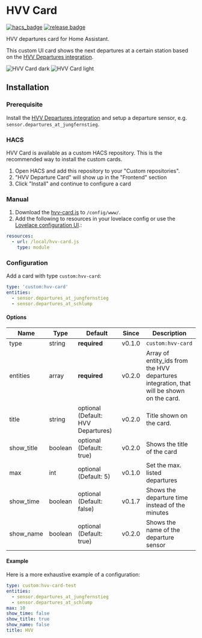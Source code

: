# HVV Card

[![hacs_badge](https://img.shields.io/badge/HACS-Custom-orange.svg?style=for-the-badge)](https://github.com/custom-components/hacs)
[![release badge](https://img.shields.io/github/v/release/nilstgmd/hvv-card.svg?style=for-the-badge)](https://github.com/nilstgmd/hvv-card/releases)

HVV departures card for Home Assistant.

This custom UI card shows the next departures at a certain station based on the [HVV Departures integration](https://www.home-assistant.io/integrations/hvv_departures).

![HVV Card dark](https://github.com/nilstgmd/hvv-card/blob/main/hvv-card.png)
![HVV Card light](https://github.com/nilstgmd/hvv-card/blob/main/hvv-card-light.png)


## Installation

### Prerequisite

Install the [HVV Departures integration](https://www.home-assistant.io/integrations/hvv_departures) and setup a departure sensor, e.g. `sensor.departures_at_jungfernstieg`.

### HACS

HVV Card is available as a custom HACS repository. This is the recommended way to install the custom cards.

1. Open HACS and add this repository to your "Custom repositories".
1. "HVV Departure Card" will show up in the "Frontend" section
1. Click "Install" and continue to configure a card

### Manual

1. Download the [hvv-card.js](https://raw.githubusercontent.com/nilstgmd/hvv-card/main/hvv-card.js) to `/config/www/`.
1. Add the following to resources in your lovelace config or use the [Lovelace configuration UI](https://developers.home-assistant.io/docs/frontend/custom-ui/registering-resources/).:

```yaml
resources:
  - url: /local/hvv-card.js
    type: module
```

### Configuration

Add a card with type `custom:hvv-card`:

```yaml
type: 'custom:hvv-card'
entities:
  - sensor.departures_at_jungfernstieg
  - sensor.departures_at_schlump
```

#### Options

| Name | Type | Default | Since | Description |
|------|------|---------|-------|-------------|
| type | string | **required** | v0.1.0 | `custom:hvv-card` |
| entities | array | **required** | v0.2.0 | Array of entity_ids from the HVV departures integration, that will be shown on the card. |
| title | string | optional (Default: HVV Departures) | v0.2.0 | Title shown on the card. |
| show_title | boolean | optional (Default: true) | v0.2.0 | Shows the title of the card |
| max | int | optional (Default: 5) | v0.1.0 | Set the max. listed departures |
| show_time | boolean | optional (Default: false) | v0.1.7 | Shows the departure time instead of the minutes |
| show_name | boolean | optional (Default: true) | v0.2.0 | Shows the name of the departure sensor |

#### Example

Here is a more exhaustive example of a configuration:

```yaml
type: custom:hvv-card-test
entities:
  - sensor.departures_at_jungfernstieg
  - sensor.departures_at_schlump
max: 10
show_time: false
show_title: true
show_name: false
title: HVV
```
